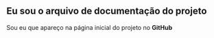 ## Eu sou o arquivo de documentação do projeto

Sou eu que apareço na página inicial do projeto no **GitHub**
